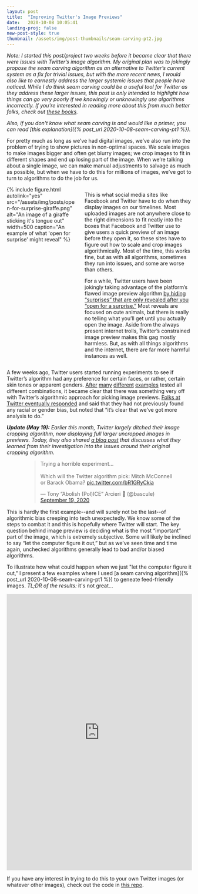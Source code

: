 ```yaml
---
layout: post
title:  "Improving Twitter's Image Previews"
date:   2020-10-08 10:05:41
landing-proj: false
new-post-style: true
thumbnail: /assets/img/post-thumbnails/seam-carving-pt2.jpg
---
```


*Note: I started this post/project two weeks before it became clear that there were issues with Twitter’s image algorithm. My original plan was to jokingly propose the seam carving algorithm as an alternative to Twitter’s current system as a fix for trivial issues, but with the more recent news, I would also like to earnestly address the larger systemic issues that people have noticed. While I do think seam carving could be a useful tool for Twitter as they address these larger issues, this post is only intended to highlight how things can go very poorly if we knowingly or unknowingly use algorithms incorrectly. If you're interested in reading more about this from much better folks, check out [these books](](https://twitter.com/_theghettomonk/status/1307686197934854147)).*

*Also, if you don't know what seam carving is and would like a primer, you can read [this explanation]({% post_url 2020-10-08-seam-carving-pt1 %}).*

For pretty much as long as we’ve had digital images, we’ve also run into the problem of trying to show pictures in non-optimal spaces. We scale images to make images bigger and often get blurry images; we crop images to fit in different shapes and end up losing part of the image. When we’re talking about a single image, we can make manual adjustments to salvage as much as possible, but when we have to do this for millions of images, we’ve got to turn to algorithms to do the job for us. 

<div class="columns two">
    <div class="column" style="width: calc(40% - 15px);">
        {% include figure.html autolink="yes" src="/assets/img/posts/open-for-surprise-giraffe.png" alt="An image of a giraffe sticking it's tongue out" width=500 caption="An example of what 'open for surprise' might reveal" %}
    </div>
    <div class="column" style="width: calc(60% - 15px);">
        <p>This is what social media sites like Facebook and Twitter have to do when they display images on our timelines. Most uploaded images are not anywhere close to the right dimensions to fit neatly into the boxes that Facebook and Twitter use to give users a quick preview of an image before they open it, so these sites have to figure out how to scale and crop images algorithmically. Most of the time, this works fine, but as with all algorithms, sometimes they run into issues, and some are worse than others.</p>
        <p>For a while, Twitter users have been jokingly taking advantage of the platform’s flawed image preview algorithm <a href="https://knowyourmeme.com/memes/open-for-a-surprise">by hiding “surprises” that are only revealed after you “open for a surprise.”</a> Most reveals are focused on cute animals, but there is really no telling what you’ll get until you actually open the image. Aside from the always present internet trolls, Twitter’s constrained image preview makes this gag mostly harmless. But, as with all things algorithms and the internet, there are far more harmful instances as well.</p>
    </div>
</div>

A few weeks ago, Twitter users started running experiments to see if Twitter’s algorithm had any preference for certain faces, or rather, certain skin tones or apparent genders. [After](https://twitter.com/sina_rawayama/status/1307506452786016257) [many](https://twitter.com/colinmadland/status/1307111816250748933) [different](https://twitter.com/neilcastle/status/1307597309862125568) [examples](https://twitter.com/therourke/status/1307711835836219394) tested all different combinations, it became clear that there was something very off with Twitter’s algorithmic approach for picking image previews. [Folks at Twitter eventually responded](https://twitter.com/lizkelley/status/1307742267193532416) and said that they had not previously found any racial or gender bias, but noted that “it’s clear that we’ve got more analysis to do.”

***Update (May 19):** Earlier this month, Twitter largely ditched their image cropping algorithm, now displaying full larger uncropped images in previews. Today, they also shared [a blog post](https://blog.twitter.com/engineering/en_us/topics/insights/2021/sharing-learnings-about-our-image-cropping-algorithm.html) that discusses what they learned from their investigation into the issues around their original cropping algorithm.*

<div style="max-width: 400px; margin: auto; margin-bottom: 15px;">
    <blockquote class="twitter-tweet"><p lang="en" dir="ltr">Trying a horrible experiment...<br><br>Which will the Twitter algorithm pick: Mitch McConnell or Barack Obama? <a href="https://t.co/bR1GRyCkia">pic.twitter.com/bR1GRyCkia</a></p>&mdash; Tony “Abolish (Pol)ICE” Arcieri 🦀 (@bascule) <a href="https://twitter.com/bascule/status/1307440596668182528?ref_src=twsrc%5Etfw">September 19, 2020</a></blockquote> <script async src="https://platform.twitter.com/widgets.js" charset="utf-8"></script> 
</div>

This is hardly the first example--and will surely not be the last--of algorithmic bias creeping into tech unexpectedly. We know some of the steps to combat it and this is hopefully where Twitter will start. The key question behind image preview is deciding what is the most “important” part of the image, which is extremely subjective. Some will likely be inclined to say “let the computer figure it out,” but as we’ve seen time and time again, unchecked algorithms generally lead to bad and/or biased algorithms.

To illustrate how what could happen when we just "let the computer figure it out," I present a few examples where I used [a seam carving algorithm]({% post_url 2020-10-08-seam-carving-pt1 %}) to geneate feed-friendly images. *TL;DR of the results:* it's not great...

<iframe width="100%" height="753" frameborder="0"
  src="https://observablehq.com/embed/@ben-tanen/seam-carving-gone-wrong?cells=viewof+img%2Cviewof+method%2Cview"></iframe>

<br/>

If you have any interest in trying to do this to your own Twitter images (or whatever other images), check out the code in [this repo](https://github.com/ben-tanen/seam-carving).
